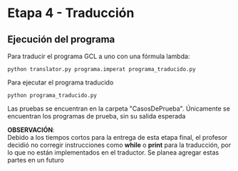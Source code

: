 # Etapa 4 - Traducción

## Ejecución del programa

Para traducir el programa GCL a uno con una fórmula lambda:

```
python translator.py programa.imperat programa_traducido.py
```

Para ejecutar el programa traducido

```
python programa_traducido.py
```

Las pruebas se encuentran en la carpeta "CasosDePrueba". Únicamente se encuentran los programas de prueba, sin su salida esperada

__OBSERVACIÓN__:  
Debido a los tiempos cortos para la entrega de esta etapa final, el profesor decidió no corregir instrucciones como __while__ o __print__ para la traducción, por lo que no están implementados en el traductor. Se planea agregar estas partes en un futuro
